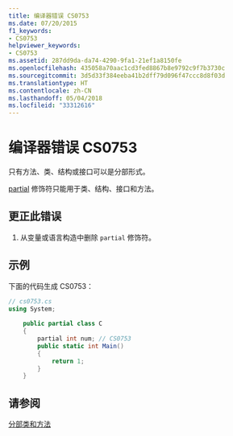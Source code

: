 ```yaml
---
title: 编译器错误 CS0753
ms.date: 07/20/2015
f1_keywords:
- CS0753
helpviewer_keywords:
- CS0753
ms.assetid: 287dd9da-da74-4290-9fa1-21ef1a8150fe
ms.openlocfilehash: 435058a70aac1cd3fed8867b8e9792c9f7b3730c
ms.sourcegitcommit: 3d5d33f384eeba41b2dff79d096f47ccc8d8f03d
ms.translationtype: HT
ms.contentlocale: zh-CN
ms.lasthandoff: 05/04/2018
ms.locfileid: "33312616"
---
```

# <a name="compiler-error-cs0753"></a>编译器错误 CS0753
只有方法、类、结构或接口可以是分部形式。  
  
 [partial](../../csharp/language-reference/keywords/partial-type.md) 修饰符只能用于类、结构、接口和方法。  
  
## <a name="to-correct-this-error"></a>更正此错误  
  
1.  从变量或语言构造中删除 `partial` 修饰符。  
  
## <a name="example"></a>示例  
 下面的代码生成 CS0753：  
  
```csharp  
// cs0753.cs  
using System;  
  
    public partial class C  
    {  
        partial int num; // CS0753  
        public static int Main()  
        {  
            return 1;  
        }  
    }  
```  
  
## <a name="see-also"></a>请参阅  
 [分部类和方法](../../csharp/programming-guide/classes-and-structs/partial-classes-and-methods.md)
